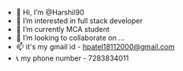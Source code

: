 - 👋 Hi, I’m @Harshil90
- 👀 I’m interested in full stack developer
- 🌱 I’m currently MCA student
- 💞️ I’m looking to collaborate on ...
- 📫 it's my gmail id - hpatel18112000@gmail.com 
- 📞 my phone number - 7283834011

<!---
Harshil90/Harshil90 is a ✨ special ✨ repository because its `README.md` (this file) appears on your GitHub profile.
You can click the Preview link to take a look at your changes.
--->
